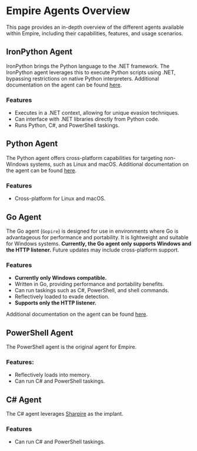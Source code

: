 # Empire Agents Overview
This page provides an in-depth overview of the different agents available within Empire, including their capabilities, features, and usage scenarios.

## IronPython Agent
IronPython brings the Python language to the .NET framework. The IronPython agent leverages this to execute Python scripts using .NET, bypassing restrictions on native Python interpreters. Additional documentation on the agent can be found [here](./python/README.md).

### Features
- Executes in a .NET context, allowing for unique evasion techniques.
- Can interface with .NET libraries directly from Python code.
- Runs Python, C#, and PowerShell taskings.

## Python Agent
The Python agent offers cross-platform capabilities for targeting non-Windows systems, such as Linux and macOS. Additional documentation on the agent can be found [here](./python/README.md).

### Features
- Cross-platform for Linux and macOS.

## Go Agent
The Go agent (`Gopire`) is designed for use in environments where Go is advantageous for performance and portability. It is lightweight and suitable for Windows systems. **Currently, the Go agent only supports Windows and the HTTP listener.** Future updates may include cross-platform support.

### Features
- **Currently only Windows compatible.**
- Written in Go, providing performance and portability benefits.
- Can run taskings such as C#, PowerShell, and shell commands.
- Reflectively loaded to evade detection.
- **Supports only the HTTP listener.**

Additional documentation on the agent can be found [here](./go/README.md).

## PowerShell Agent
The PowerShell agent is the original agent for Empire.

### Features:
- Reflectively loads into memory.
- Can run C# and PowerShell taskings.

## C# Agent
The C# agent leverages [Sharpire](https://github.com/BC-SECURITY/Sharpire) as the implant.

### Features
- Can run C# and PowerShell taskings.
